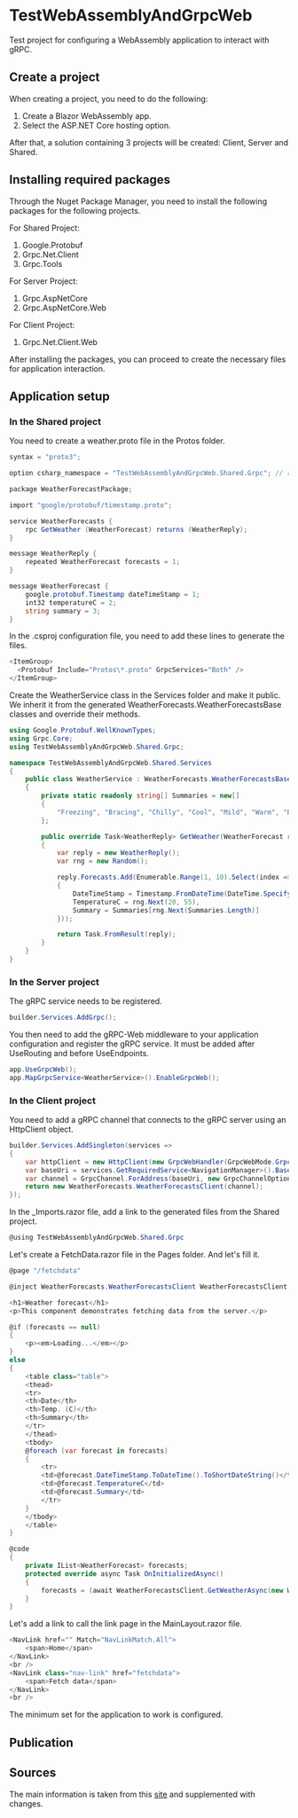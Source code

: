 # TestWebAssemblyAndGrpcWeb

Test project for configuring a WebAssembly application to interact with gRPC.

## Create a project

When creating a project, you need to do the following:
1. Create a Blazor WebAssembly app.
2. Select the ASP.NET Core hosting option.

After that, a solution containing 3 projects will be created: Client, Server and Shared.

## Installing required packages

Through the Nuget Package Manager, you need to install the following packages for the following projects.

For Shared Project:
1. Google.Protobuf
2. Grpc.Net.Client
3. Grpc.Tools

For Server Project:
1. Grpc.AspNetCore
2. Grpc.AspNetCore.Web

For Client Project:
1. Grpc.Net.Client.Web

After installing the packages, you can proceed to create the necessary files for application interaction.

## Application setup

### In the Shared project

You need to create a weather.proto file in the Protos folder.

```csharp
syntax = "proto3"; 

option csharp_namespace = "TestWebAssemblyAndGrpcWeb.Shared.Grpc"; // replace namespace with your own

package WeatherForecastPackage; 

import "google/protobuf/timestamp.proto"; 

service WeatherForecasts {
	rpc GetWeather (WeatherForecast) returns (WeatherReply); 
}

message WeatherReply {
	repeated WeatherForecast forecasts = 1; 
}

message WeatherForecast {
	google.protobuf.Timestamp dateTimeStamp = 1; 
	int32 temperatureC = 2; 
	string summary = 3; 
}
```

In the .csproj configuration file, you need to add these lines to generate the files.

```csharp
<ItemGroup>
  <Protobuf Include="Protos\*.proto" GrpcServices="Both" />
</ItemGroup>
```

Create the WeatherService class in the Services folder and make it public. We inherit it from the generated WeatherForecasts.WeatherForecastsBase classes and override their methods.

```csharp
using Google.Protobuf.WellKnownTypes;
using Grpc.Core;
using TestWebAssemblyAndGrpcWeb.Shared.Grpc;

namespace TestWebAssemblyAndGrpcWeb.Shared.Services
{
	public class WeatherService : WeatherForecasts.WeatherForecastsBase
	{
		private static readonly string[] Summaries = new[]
		{
			"Freezing", "Bracing", "Chilly", "Cool", "Mild", "Warm", "Balmy", "Hot", "Sweltering", "Scorching"
		};

		public override Task<WeatherReply> GetWeather(WeatherForecast request, ServerCallContext context)
		{
			var reply = new WeatherReply();
			var rng = new Random();

			reply.Forecasts.Add(Enumerable.Range(1, 10).Select(index => new WeatherForecast
			{
				DateTimeStamp = Timestamp.FromDateTime(DateTime.SpecifyKind(DateTime.Now.AddDays(index), DateTimeKind.Utc)),
				TemperatureC = rng.Next(20, 55),
				Summary = Summaries[rng.Next(Summaries.Length)]
			}));

			return Task.FromResult(reply);
		}
	}
}
```

### In the Server project

The gRPC service needs to be registered.

```csharp
builder.Services.AddGrpc();
```

You then need to add the gRPC-Web middleware to your application configuration and register the gRPC service. It must be added after UseRouting and before UseEndpoints.

```csharp
app.UseGrpcWeb();
app.MapGrpcService<WeatherService>().EnableGrpcWeb();
```

### In the Client project

You need to add a gRPC channel that connects to the gRPC server using an HttpClient object.

```csharp
builder.Services.AddSingleton(services =>
{
    var httpClient = new HttpClient(new GrpcWebHandler(GrpcWebMode.GrpcWeb, new HttpClientHandler()));
    var baseUri = services.GetRequiredService<NavigationManager>().BaseUri;
    var channel = GrpcChannel.ForAddress(baseUri, new GrpcChannelOptions { HttpClient = httpClient });
    return new WeatherForecasts.WeatherForecastsClient(channel);
});
```

In the _Imports.razor file, add a link to the generated files from the Shared project.

```csharp
@using TestWebAssemblyAndGrpcWeb.Shared.Grpc
```

Let's create a FetchData.razor file in the Pages folder. And let's fill it.

```csharp
@page "/fetchdata" 

@inject WeatherForecasts.WeatherForecastsClient WeatherForecastsClient 

<h1>Weather forecast</h1> 
<p>This component demonstrates fetching data from the server.</p> 

@if (forecasts == null) 
{ 
	<p><em>Loading...</em></p> 
} 
else 
{ 
	<table class="table"> 
	<thead> 
	<tr> 
	<th>Date</th> 
	<th>Temp. (C)</th> 
	<th>Summary</th> 
	</tr> 
	</thead> 
	<tbody> 
	@foreach (var forecast in forecasts) 
	{ 
		<tr> 
		<td>@forecast.DateTimeStamp.ToDateTime().ToShortDateString()</td> 
		<td>@forecast.TemperatureC</td> 
		<td>@forecast.Summary</td> 
		</tr> 
	} 
	</tbody> 
	</table> 
} 

@code 
{ 
	private IList<WeatherForecast> forecasts; 
	protected override async Task OnInitializedAsync() 
	{ 
		forecasts = (await WeatherForecastsClient.GetWeatherAsync(new WeatherForecast())).Forecasts; 
	} 
}
```

Let's add a link to call the link page in the MainLayout.razor file.

```csharp
<NavLink href="" Match="NavLinkMatch.All">
    <span>Home</span> 
</NavLink>
<br />
<NavLink class="nav-link" href="fetchdata">
    <span>Fetch data</span>
</NavLink>
<br />
```

The minimum set for the application to work is configured.

## Publication

## Sources

The main information is taken from this [site](https://azure.github.io/AppService/2021/03/15/How-to-use-gRPC-Web-with-Blazor-WebAssembly-on-App-Service.html#configure-grpc-web-in-the-server) and supplemented with changes.